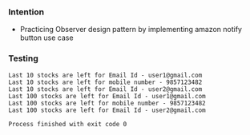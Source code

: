 ### Intention
* Practicing Observer design pattern by implementing amazon notify button use case

### Testing
```
Last 10 stocks are left for Email Id - user1@gmail.com
Last 10 stocks are left for mobile number - 9857123482 
Last 10 stocks are left for Email Id - user2@gmail.com
Last 100 stocks are left for Email Id - user1@gmail.com
Last 100 stocks are left for mobile number - 9857123482 
Last 100 stocks are left for Email Id - user2@gmail.com

Process finished with exit code 0
```
